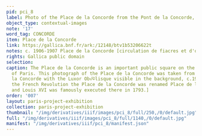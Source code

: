 ```yaml
---
pid: pci_8
label: Photo of the Place de la Concorde from the Pont de la Concorde, around 1906-7
object_type: contextual-images
note: '17'
word_tag: CONCORDE
item: Place de la Concorde
link: https://gallica.bnf.fr/ark:/12148/btv1b53206622t
notes: c. 1906-1907 Place de la Concorde [circulation de fiacres et d'omnibus]
rights: Gallica public domain
selection: 
caption: The Place de la Concorde is an important public square on the right bank
  of Paris. This photograph of the Place de la Concorde was taken from the Pont de
  la Concorde with the Luxor Ob√©lisque visible in the background, c.1906-7.  [During
  the French Revolution the Place de la Concorde was renamed Place de la R√©volution,
  and Louis XVI was famously executed there in 1793.]
order: '007'
layout: paris-project-exhibition
collection: paris-project-exhibition
thumbnail: "/img/derivatives/iiif/images/pci_8/full/250,/0/default.jpg"
full: "/img/derivatives/iiif/images/pci_8/full/1140,/0/default.jpg"
manifest: "/img/derivatives/iiif/pci_8/manifest.json"
---
```


